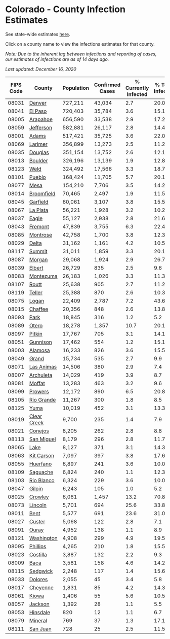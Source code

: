 # Colorado - County Infection Estimates

See state-wide estimates [here](/infections/us-co).

Click on a county name to view the infections estimates for that county.

*Note: Due to the inherent lag between infections and reporting of cases, our estimates of infections are as of 14 days ago.*

*Last updated: December 16, 2020*

|   FIPS Code |                     County |   Population |   Confirmed Cases |   % Currently Infected |   % Total Infected |
|-------------|----------------------------|--------------|-------------------|------------------------|--------------------|
|       08031 |           [Denver](denver) |      727,211 |            43,034 |                    2.7 |               20.0 |
|       08041 |         [El Paso](el-paso) |      720,403 |            35,784 |                    3.6 |               15.1 |
|       08005 |       [Arapahoe](arapahoe) |      656,590 |            33,538 |                    2.9 |               17.2 |
|       08059 |     [Jefferson](jefferson) |      582,881 |            26,117 |                    2.8 |               14.4 |
|       08001 |             [Adams](adams) |      517,421 |            35,725 |                    3.6 |               22.0 |
|       08069 |         [Larimer](larimer) |      356,899 |            13,273 |                    2.5 |               11.2 |
|       08035 |         [Douglas](douglas) |      351,154 |            13,752 |                    2.6 |               12.1 |
|       08013 |         [Boulder](boulder) |      326,196 |            13,139 |                    1.9 |               12.8 |
|       08123 |               [Weld](weld) |      324,492 |            17,566 |                    3.3 |               18.7 |
|       08101 |           [Pueblo](pueblo) |      168,424 |            11,705 |                    5.7 |               20.1 |
|       08077 |               [Mesa](mesa) |      154,210 |             7,706 |                    3.5 |               14.2 |
|       08014 |   [Broomfield](broomfield) |       70,465 |             2,497 |                    1.9 |               11.5 |
|       08045 |       [Garfield](garfield) |       60,061 |             3,107 |                    3.8 |               15.5 |
|       08067 |       [La Plata](la-plata) |       56,221 |             1,928 |                    3.2 |               10.2 |
|       08037 |             [Eagle](eagle) |       55,127 |             2,938 |                    2.8 |               21.6 |
|       08043 |         [Fremont](fremont) |       47,839 |             3,755 |                    6.3 |               22.4 |
|       08085 |       [Montrose](montrose) |       42,758 |             1,700 |                    3.8 |               12.3 |
|       08029 |             [Delta](delta) |       31,162 |             1,161 |                    4.2 |               10.5 |
|       08117 |           [Summit](summit) |       31,011 |             1,859 |                    3.3 |               20.1 |
|       08087 |           [Morgan](morgan) |       29,068 |             1,924 |                    2.9 |               26.7 |
|       08039 |           [Elbert](elbert) |       26,729 |               835 |                    2.5 |                9.6 |
|       08083 |     [Montezuma](montezuma) |       26,183 |             1,026 |                    3.3 |               11.3 |
|       08107 |             [Routt](routt) |       25,638 |               905 |                    2.7 |               11.2 |
|       08119 |           [Teller](teller) |       25,388 |               870 |                    2.6 |               10.3 |
|       08075 |             [Logan](logan) |       22,409 |             2,787 |                    7.2 |               43.6 |
|       08015 |         [Chaffee](chaffee) |       20,356 |               848 |                    2.6 |               13.8 |
|       08093 |               [Park](park) |       18,845 |               316 |                    1.2 |                5.2 |
|       08089 |             [Otero](otero) |       18,278 |             1,357 |                   10.7 |               20.1 |
|       08097 |           [Pitkin](pitkin) |       17,767 |               705 |                    3.1 |               14.1 |
|       08051 |       [Gunnison](gunnison) |       17,462 |               554 |                    1.2 |               15.1 |
|       08003 |         [Alamosa](alamosa) |       16,233 |               826 |                    3.6 |               15.5 |
|       08049 |             [Grand](grand) |       15,734 |               535 |                    2.7 |                9.9 |
|       08071 |   [Las Animas](las-animas) |       14,506 |               380 |                    2.9 |                7.4 |
|       08007 |     [Archuleta](archuleta) |       14,029 |               419 |                    3.9 |                8.7 |
|       08081 |           [Moffat](moffat) |       13,283 |               463 |                    3.2 |                9.6 |
|       08099 |         [Prowers](prowers) |       12,172 |               890 |                    6.5 |               20.8 |
|       08105 |   [Rio Grande](rio-grande) |       11,267 |               300 |                    1.8 |                8.5 |
|       08125 |               [Yuma](yuma) |       10,019 |               452 |                    3.1 |               13.3 |
|       08019 | [Clear Creek](clear-creek) |        9,700 |               235 |                    1.4 |                7.9 |
|       08021 |         [Conejos](conejos) |        8,205 |               262 |                    2.8 |                8.8 |
|       08113 |   [San Miguel](san-miguel) |        8,179 |               296 |                    2.8 |               11.7 |
|       08065 |               [Lake](lake) |        8,127 |               371 |                    3.1 |               14.3 |
|       08063 |   [Kit Carson](kit-carson) |        7,097 |               397 |                    3.8 |               17.6 |
|       08055 |       [Huerfano](huerfano) |        6,897 |               241 |                    3.6 |               10.0 |
|       08109 |       [Saguache](saguache) |        6,824 |               240 |                    1.1 |               12.3 |
|       08103 |   [Rio Blanco](rio-blanco) |        6,324 |               229 |                    3.6 |               10.0 |
|       08047 |           [Gilpin](gilpin) |        6,243 |               105 |                    1.0 |                5.2 |
|       08025 |         [Crowley](crowley) |        6,061 |             1,457 |                   13.2 |               70.8 |
|       08073 |         [Lincoln](lincoln) |        5,701 |               694 |                   25.6 |               33.8 |
|       08011 |               [Bent](bent) |        5,577 |               691 |                   23.6 |               31.0 |
|       08027 |           [Custer](custer) |        5,068 |               122 |                    2.8 |                7.1 |
|       08091 |             [Ouray](ouray) |        4,952 |               138 |                    1.1 |                8.9 |
|       08121 |   [Washington](washington) |        4,908 |               299 |                    4.9 |               19.5 |
|       08095 |       [Phillips](phillips) |        4,265 |               210 |                    1.8 |               15.5 |
|       08023 |       [Costilla](costilla) |        3,887 |               132 |                    2.2 |                9.3 |
|       08009 |               [Baca](baca) |        3,581 |               158 |                    4.6 |               14.2 |
|       08115 |       [Sedgwick](sedgwick) |        2,248 |               117 |                    1.4 |               15.6 |
|       08033 |         [Dolores](dolores) |        2,055 |                45 |                    3.4 |                5.8 |
|       08017 |       [Cheyenne](cheyenne) |        1,831 |                85 |                    4.2 |               14.3 |
|       08061 |             [Kiowa](kiowa) |        1,406 |                55 |                    5.6 |               10.5 |
|       08057 |         [Jackson](jackson) |        1,392 |                28 |                    1.1 |                5.5 |
|       08053 |       [Hinsdale](hinsdale) |          820 |                12 |                    1.1 |                6.7 |
|       08079 |         [Mineral](mineral) |          769 |                37 |                    1.3 |               17.1 |
|       08111 |       [San Juan](san-juan) |          728 |                25 |                    2.5 |               11.5 |